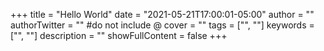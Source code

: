 +++
title = "Hello World"
date = "2021-05-21T17:00:01-05:00"
author = ""
authorTwitter = "" #do not include @
cover = ""
tags = ["", ""]
keywords = ["", ""]
description = ""
showFullContent = false
+++
